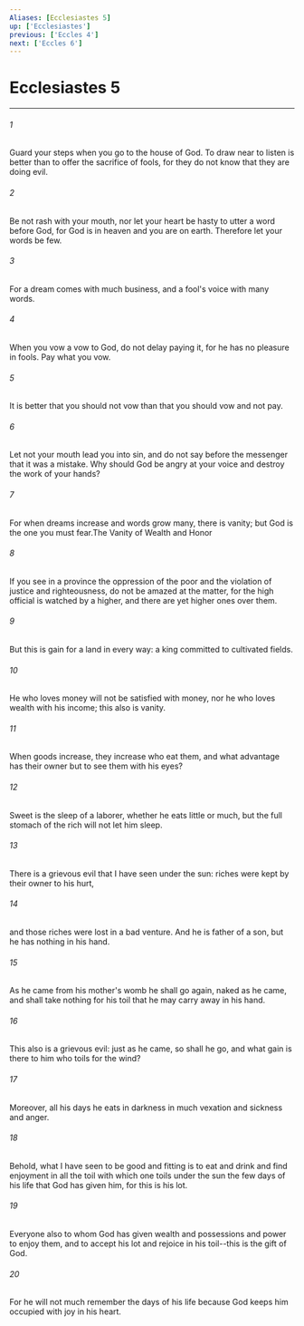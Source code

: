 ```yaml
---
Aliases: [Ecclesiastes 5]
up: ['Ecclesiastes']
previous: ['Eccles 4']
next: ['Eccles 6']
---
```

# Ecclesiastes 5
***



###### 1 
Guard your steps when you go to the house of God. To draw near to listen is better than to offer the sacrifice of fools, for they do not know that they are doing evil. 

###### 2 
Be not rash with your mouth, nor let your heart be hasty to utter a word before God, for God is in heaven and you are on earth. Therefore let your words be few. 

###### 3 
For a dream comes with much business, and a fool's voice with many words. 

###### 4 
When you vow a vow to God, do not delay paying it, for he has no pleasure in fools. Pay what you vow. 

###### 5 
It is better that you should not vow than that you should vow and not pay. 

###### 6 
Let not your mouth lead you into sin, and do not say before the messenger that it was a mistake. Why should God be angry at your voice and destroy the work of your hands? 

###### 7 
For when dreams increase and words grow many, there is vanity; but God is the one you must fear.The Vanity of Wealth and Honor 

###### 8 
If you see in a province the oppression of the poor and the violation of justice and righteousness, do not be amazed at the matter, for the high official is watched by a higher, and there are yet higher ones over them. 

###### 9 
But this is gain for a land in every way: a king committed to cultivated fields. 

###### 10 
He who loves money will not be satisfied with money, nor he who loves wealth with his income; this also is vanity. 

###### 11 
When goods increase, they increase who eat them, and what advantage has their owner but to see them with his eyes? 

###### 12 
Sweet is the sleep of a laborer, whether he eats little or much, but the full stomach of the rich will not let him sleep. 

###### 13 
There is a grievous evil that I have seen under the sun: riches were kept by their owner to his hurt, 

###### 14 
and those riches were lost in a bad venture. And he is father of a son, but he has nothing in his hand. 

###### 15 
As he came from his mother's womb he shall go again, naked as he came, and shall take nothing for his toil that he may carry away in his hand. 

###### 16 
This also is a grievous evil: just as he came, so shall he go, and what gain is there to him who toils for the wind? 

###### 17 
Moreover, all his days he eats in darkness in much vexation and sickness and anger. 

###### 18 
Behold, what I have seen to be good and fitting is to eat and drink and find enjoyment in all the toil with which one toils under the sun the few days of his life that God has given him, for this is his lot. 

###### 19 
Everyone also to whom God has given wealth and possessions and power to enjoy them, and to accept his lot and rejoice in his toil--this is the gift of God. 

###### 20 
For he will not much remember the days of his life because God keeps him occupied with joy in his heart.
